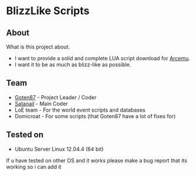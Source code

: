 # BlizzLike Scripts

## About

What is this project about.
* I want to provide a solid and complete LUA script download for [Arcemu][3].
* I want it to be as much as blizz-like as possible.


## Team

* [Goten87][1] - Project Leader / Coder
* [Satanail][2] - Main Coder
* LoE team - For the world event scripts and databases
* Domicroat - For some scripts (that Goten87 have a lot of fixes for)

## Tested on

* Ubuntu Server Linux 12.04.4 (64 bit)

If u have tested on other OS and it works please make a bug report that its working so i can add it


[1]: https://github.com/Goten87
[2]: https://github.com/DarkAngel39 
[3]: http://www.arcemu.org/